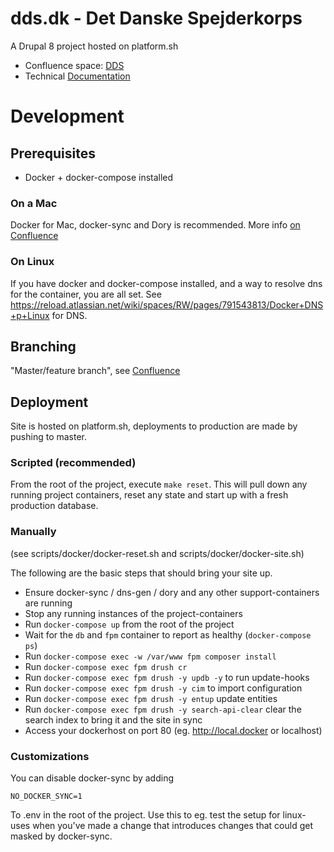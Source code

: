 # dds.dk - Det Danske Spejderkorps
A Drupal 8 project hosted on platform.sh

* Confluence space: [DDS](https://reload.atlassian.net/wiki/spaces/DDS)
* Technical [Documentation](documentation/index.md)

# Development

## Prerequisites
* Docker + docker-compose installed

### On a Mac
Docker for Mac, docker-sync and Dory is recommended. 
More info [on Confluence](https://reload.atlassian.net/wiki/spaces/RW/pages/153288705/Docker+for+Mac)

### On Linux
If you have docker and docker-compose installed, and a way to resolve dns for the container, you are all set. See https://reload.atlassian.net/wiki/spaces/RW/pages/791543813/Docker+DNS+p+Linux for DNS.

## Branching
"Master/feature branch", see [Confluence](https://reload.atlassian.net/wiki/spaces/RW/pages/744882179/Branching)

## Deployment
Site is hosted on platform.sh, deployments to production are made by pushing to master.

### Scripted (recommended)
From the root of the project, execute `make reset`. This will pull down any running project containers, reset any state and start up with a fresh production database.

### Manually
(see scripts/docker/docker-reset.sh and scripts/docker/docker-site.sh)

The following are the basic steps that should bring your site up.
* Ensure docker-sync / dns-gen / dory and any other support-containers are running 
* Stop any running instances of the project-containers
* Run `docker-compose up` from the root of the project
* Wait for the `db` and `fpm` container to report as healthy (`docker-compose ps`)
* Run `docker-compose exec -w /var/www fpm composer install`
* Run `docker-compose exec fpm drush cr`
* Run `docker-compose exec fpm drush -y updb -y` to run update-hooks
* Run `docker-compose exec fpm drush -y cim` to import configuration
* Run `docker-compose exec fpm drush -y entup` update entities
* Run `docker-compose exec fpm drush -y search-api-clear` clear the search index to bring it and the site in sync
* Access your dockerhost on port 80 (eg. http://local.docker or localhost)

### Customizations
You can disable docker-sync by adding 
```
NO_DOCKER_SYNC=1
```
To .env in the root of the project. Use this to eg. test the setup for linux-
uses when you've made a change that introduces changes that could get masked
by docker-sync.
